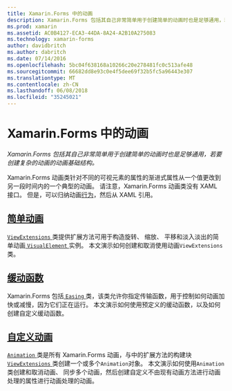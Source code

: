 ```yaml
---
title: Xamarin.Forms 中的动画
description: Xamarin.Forms 包括其自己非常简单用于创建简单的动画时也是足够通用，若要创建复杂的动画的动画基础结构。
ms.prod: xamarin
ms.assetid: AC0B4127-ECA3-44DA-8A24-A2B10A275083
ms.technology: xamarin-forms
author: davidbritch
ms.author: dabritch
ms.date: 07/14/2016
ms.openlocfilehash: 5bc04f638168a10266c20e278481fc0c513afe48
ms.sourcegitcommit: 66682dd8e93c0e4f5dee69f32b5fc5a96443e307
ms.translationtype: MT
ms.contentlocale: zh-CN
ms.lasthandoff: 06/08/2018
ms.locfileid: "35245021"
---
```

# <a name="animation-in-xamarinforms"></a>Xamarin.Forms 中的动画

_Xamarin.Forms 包括其自己非常简单用于创建简单的动画时也是足够通用，若要创建复杂的动画的动画基础结构。_

Xamarin.Forms 动画类针对不同的可视元素的属性的渐进式属性从一个值更改到另一段时间内的一个典型的动画。 请注意，Xamarin.Forms 动画类没有 XAML 接口。 但是，可以归纳动画[行为](~/xamarin-forms/app-fundamentals/behaviors/index.md)，然后从 XAML 引用。

## <a name="simple-animationssimplemd"></a>[简单动画](simple.md)

[ `ViewExtensions` ](https://developer.xamarin.com/api/type/Xamarin.Forms.ViewExtensions/)类提供扩展方法可用于构造旋转、 缩放、 平移和淡入淡出的简单动画[ `VisualElement` ](https://developer.xamarin.com/api/type/Xamarin.Forms.VisualElement/)实例。 本文演示如何创建和取消使用动画`ViewExtensions`类。

## <a name="easing-functionseasingmd"></a>[缓动函数](easing.md)

Xamarin.Forms 包括[ `Easing` ](https://developer.xamarin.com/api/type/Xamarin.Forms.Easing/)类，该类允许你指定传输函数，用于控制如何动画加快或减慢，因为它们正在运行。 本文演示如何使用预定义的缓动函数，以及如何创建自定义缓动函数。

## <a name="custom-animationscustommd"></a>[自定义动画](custom.md)

[ `Animation` ](https://developer.xamarin.com/api/type/Xamarin.Forms.Animation/)类是所有 Xamarin.Forms 动画，与中的扩展方法的构建块[ `ViewExtensions` ](https://developer.xamarin.com/api/type/Xamarin.Forms.ViewExtensions/)类创建一个或多个`Animation`对象。 本文演示如何使用`Animation`类创建和取消动画、 同步多个动画，然后创建自定义不由现有动画方法进行动画处理的属性进行动画处理的动画。
